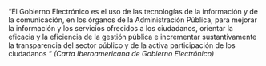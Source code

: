 “El Gobierno Electrónico es el uso de las tecnologías de la información y de la comunicación, en los órganos de la Administración Pública, para mejorar la información y los servicios ofrecidos a los ciudadanos, orientar la eficacia y la eficiencia de la gestión pública e incrementar sustantivamente la transparencia del sector público y de la activa participación de los ciudadanos “	*(Carta Iberoamericana de Gobierno Electrónico)*